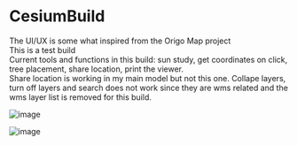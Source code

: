 # CesiumBuild
The UI/UX is some what inspired from the Origo Map project <br>
This is a test build <br>
Current tools and functions in this build: sun study, get coordinates on click, tree placement, share location, print the viewer. <br>
Share location is working in my main model but not this one. Collape layers, turn off layers and search does not work since they are wms related and the wms layer list is removed for this build.


![image](https://github.com/avalna/CesiumBuild/assets/109137283/93e18372-a652-4e3d-8e20-cacd204a50ed)

![image](https://github.com/avalna/CesiumBuild/assets/109137283/0d7e2063-1078-4b2c-8588-c704cf014c8f)
